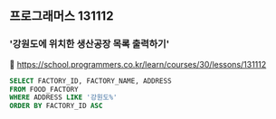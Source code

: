 ## 프로그래머스 131112
### '강원도에 위치한 생산공장 목록 출력하기'
🔗 https://school.programmers.co.kr/learn/courses/30/lessons/131112
```sql
SELECT FACTORY_ID, FACTORY_NAME, ADDRESS
FROM FOOD_FACTORY
WHERE ADDRESS LIKE '강원도%'
ORDER BY FACTORY_ID ASC
```